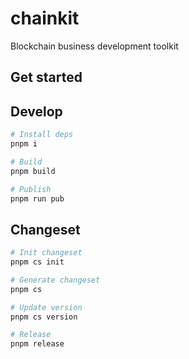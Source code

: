# chainkit

Blockchain business development toolkit

## Get started

## Develop

```bash
# Install deps
pnpm i

# Build
pnpm build

# Publish
pnpm run pub
```

## Changeset

```bash
# Init changeset
pnpm cs init

# Generate changeset
pnpm cs

# Update version
pnpm cs version

# Release
pnpm release
```
